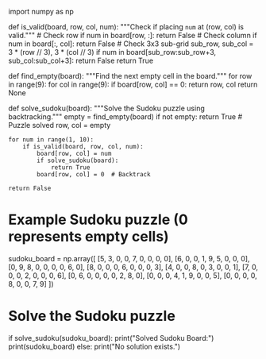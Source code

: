 import numpy as np

def is_valid(board, row, col, num):
    """Check if placing `num` at (row, col) is valid."""
    # Check row
    if num in board[row, :]:
        return False
    # Check column
    if num in board[:, col]:
        return False
    # Check 3x3 sub-grid
    sub_row, sub_col = 3 * (row // 3), 3 * (col // 3)
    if num in board[sub_row:sub_row+3, sub_col:sub_col+3]:
        return False
    return True

def find_empty(board):
    """Find the next empty cell in the board."""
    for row in range(9):
        for col in range(9):
            if board[row, col] == 0:
                return row, col
    return None

def solve_sudoku(board):
    """Solve the Sudoku puzzle using backtracking."""
    empty = find_empty(board)
    if not empty:
        return True  # Puzzle solved
    row, col = empty

    for num in range(1, 10):
        if is_valid(board, row, col, num):
            board[row, col] = num
            if solve_sudoku(board):
                return True
            board[row, col] = 0  # Backtrack

    return False

# Example Sudoku puzzle (0 represents empty cells)
sudoku_board = np.array([
    [5, 3, 0, 0, 7, 0, 0, 0, 0],
    [6, 0, 0, 1, 9, 5, 0, 0, 0],
    [0, 9, 8, 0, 0, 0, 0, 6, 0],
    [8, 0, 0, 0, 6, 0, 0, 0, 3],
    [4, 0, 0, 8, 0, 3, 0, 0, 1],
    [7, 0, 0, 0, 2, 0, 0, 0, 6],
    [0, 6, 0, 0, 0, 0, 2, 8, 0],
    [0, 0, 0, 4, 1, 9, 0, 0, 5],
    [0, 0, 0, 0, 8, 0, 0, 7, 9]
])

# Solve the Sudoku puzzle
if solve_sudoku(sudoku_board):
    print("Solved Sudoku Board:")
    print(sudoku_board)
else:
    print("No solution exists.")
